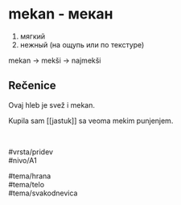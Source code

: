# mekan - мекан

1. мягкий  
2. нежный (на ощупь или по текстуре)

mekan → mekši → najmekši

## Rečenice

Ovaj hleb je svež i mekan.

Kupila sam [[jastuk]] sa veoma mekim punjenjem.

<br>

#vrsta/pridev  
#nivo/A1  

#tema/hrana  
#tema/telo  
#tema/svakodnevica
